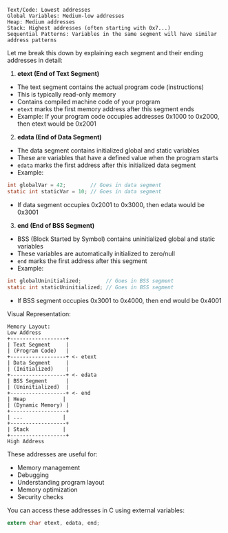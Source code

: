 
    Text/Code: Lowest addresses
    Global Variables: Medium-low addresses
    Heap: Medium addresses
    Stack: Highest addresses (often starting with 0x7...)
    Sequential Patterns: Variables in the same segment will have similar address patterns


Let me break this down by explaining each segment and their ending addresses in detail:

1. **etext (End of Text Segment)**
- The text segment contains the actual program code (instructions)
- This is typically read-only memory
- Contains compiled machine code of your program
- `etext` marks the first memory address after this segment ends
- Example: If your program code occupies addresses 0x1000 to 0x2000, then etext would be 0x2001

2. **edata (End of Data Segment)**
- The data segment contains initialized global and static variables
- These are variables that have a defined value when the program starts
- `edata` marks the first address after this initialized data segment
- Example:
```c
int globalVar = 42;        // Goes in data segment
static int staticVar = 10; // Goes in data segment
```
- If data segment occupies 0x2001 to 0x3000, then edata would be 0x3001

3. **end (End of BSS Segment)**
- BSS (Block Started by Symbol) contains uninitialized global and static variables
- These variables are automatically initialized to zero/null
- `end` marks the first address after this segment
- Example:
```c
int globalUninitialized;        // Goes in BSS segment
static int staticUninitialized; // Goes in BSS segment
```
- If BSS segment occupies 0x3001 to 0x4000, then end would be 0x4001

Visual Representation:
```
Memory Layout:
Low Address
+------------------+
| Text Segment     |
| (Program Code)   |
+------------------+ <- etext
| Data Segment     |
| (Initialized)    |
+------------------+ <- edata
| BSS Segment      |
| (Uninitialized)  |
+------------------+ <- end
| Heap            |
| (Dynamic Memory) |
+------------------+
| ...             |
+------------------+
| Stack           |
+------------------+
High Address
```

These addresses are useful for:
- Memory management
- Debugging
- Understanding program layout
- Memory optimization
- Security checks

You can access these addresses in C using external variables:
```c
extern char etext, edata, end;
```